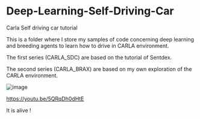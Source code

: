 # Deep-Learning-Self-Driving-Car
Carla Self driving car tutorial

This is a folder where I store my samples of code concerning deep learning and breeding agents to learn how to drive in CARLA environment.

The first series (CARLA_SDC) are based on the tutorial of Sentdex. 

The second series (CARLA_BRAX) are based on my own exploration of the CARLA environment.

![image](https://user-images.githubusercontent.com/55979445/97323670-5288cc00-1871-11eb-962f-3f3629567b78.png)

https://youtu.be/5QRqDh0dHtE

It is alive ! 
